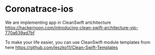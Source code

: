 #  Coronatrace-ios

We are implementing app in CleanSwift artchitecture https://hackernoon.com/introducing-clean-swift-architecture-vip-770a639ad7bf

To make your life easier, you can use CleanSwift module templates from here https://github.com/leszko11/Clean-Swift-Templates

